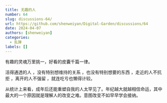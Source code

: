 ```yaml
---
title: 无趣的人
number: 64
slug: discussions-64/
url: https://github.com/shenweiyan/Digital-Garden/discussions/64
date: 2024-04-07
authors: [shenweiyan]
categories: 
  - 乱弹
labels: []
---
```


有趣的灵魂万里挑一，好看的皮囊千篇一律。

<!-- more -->

活得通透的人 ，没有特别想维持的关系 ，也没有特别想要的东西 ，走近的人不抗拒 ，离开的人不强留 ，就连吃亏也懒得计较。

从统计上来看，成年后还能重塑自我的人太罕见了。年纪越大就越相信命运，其中最大的一个原因就是理解人的改变之难。意图改变不如早早学会接纳。

<script src="https://giscus.app/client.js"
	data-repo="shenweiyan/Digital-Garden"
	data-repo-id="R_kgDOKgxWlg"
	data-mapping="number"
	data-term="64"
	data-reactions-enabled="1"
	data-emit-metadata="0"
	data-input-position="bottom"
	data-theme="light"
	data-lang="zh-CN"
	crossorigin="anonymous"
	async>
</script>

